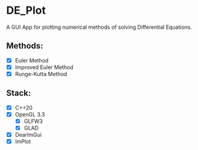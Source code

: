 # DE_Plot

A GUI App for plotting numerical methods of solving Differential Equations.

## Methods:
- [x] Euler Method
- [x] Improved Euler Method
- [x] Runge-Kutta Method
## Stack:
- [x] C++20
- [x] OpenGL 3.3
  - [x] GLFW3
  - [x] GLAD
- [x] DearImGui
- [x] ImPlot 
